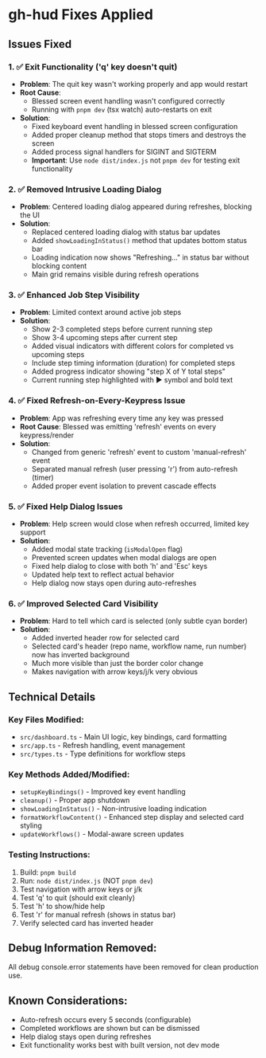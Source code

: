 # gh-hud Fixes Applied

## Issues Fixed

### 1. ✅ **Exit Functionality ('q' key doesn't quit)**
- **Problem**: The quit key wasn't working properly and app would restart
- **Root Cause**: 
  - Blessed screen event handling wasn't configured correctly
  - Running with `pnpm dev` (tsx watch) auto-restarts on exit
- **Solution**: 
  - Fixed keyboard event handling in blessed screen configuration
  - Added proper cleanup method that stops timers and destroys the screen
  - Added process signal handlers for SIGINT and SIGTERM
  - **Important**: Use `node dist/index.js` not `pnpm dev` for testing exit functionality

### 2. ✅ **Removed Intrusive Loading Dialog**
- **Problem**: Centered loading dialog appeared during refreshes, blocking the UI
- **Solution**: 
  - Replaced centered loading dialog with status bar updates
  - Added `showLoadingInStatus()` method that updates bottom status bar
  - Loading indication now shows "Refreshing..." in status bar without blocking content
  - Main grid remains visible during refresh operations

### 3. ✅ **Enhanced Job Step Visibility**
- **Problem**: Limited context around active job steps
- **Solution**: 
  - Show 2-3 completed steps before current running step
  - Show 3-4 upcoming steps after current step  
  - Added visual indicators with different colors for completed vs upcoming steps
  - Include step timing information (duration) for completed steps
  - Added progress indicator showing "step X of Y total steps"
  - Current running step highlighted with ▶ symbol and bold text

### 4. ✅ **Fixed Refresh-on-Every-Keypress Issue**
- **Problem**: App was refreshing every time any key was pressed
- **Root Cause**: Blessed was emitting 'refresh' events on every keypress/render
- **Solution**: 
  - Changed from generic 'refresh' event to custom 'manual-refresh' event
  - Separated manual refresh (user pressing 'r') from auto-refresh (timer)
  - Added proper event isolation to prevent cascade effects

### 5. ✅ **Fixed Help Dialog Issues**
- **Problem**: Help screen would close when refresh occurred, limited key support
- **Solution**: 
  - Added modal state tracking (`isModalOpen` flag)
  - Prevented screen updates when modal dialogs are open
  - Fixed help dialog to close with both 'h' and 'Esc' keys
  - Updated help text to reflect actual behavior
  - Help dialog now stays open during auto-refreshes

### 6. ✅ **Improved Selected Card Visibility**
- **Problem**: Hard to tell which card is selected (only subtle cyan border)
- **Solution**: 
  - Added inverted header row for selected card
  - Selected card's header (repo name, workflow name, run number) now has inverted background
  - Much more visible than just the border color change
  - Makes navigation with arrow keys/j/k very obvious

## Technical Details

### Key Files Modified:
- `src/dashboard.ts` - Main UI logic, key bindings, card formatting
- `src/app.ts` - Refresh handling, event management
- `src/types.ts` - Type definitions for workflow steps

### Key Methods Added/Modified:
- `setupKeyBindings()` - Improved key event handling
- `cleanup()` - Proper app shutdown
- `showLoadingInStatus()` - Non-intrusive loading indication  
- `formatWorkflowContent()` - Enhanced step display and selected card styling
- `updateWorkflows()` - Modal-aware screen updates

### Testing Instructions:
1. Build: `pnpm build`
2. Run: `node dist/index.js` (NOT `pnpm dev`)
3. Test navigation with arrow keys or j/k
4. Test 'q' to quit (should exit cleanly)
5. Test 'h' to show/hide help 
6. Test 'r' for manual refresh (shows in status bar)
7. Verify selected card has inverted header

## Debug Information Removed:
All debug console.error statements have been removed for clean production use.

## Known Considerations:
- Auto-refresh occurs every 5 seconds (configurable)
- Completed workflows are shown but can be dismissed
- Help dialog stays open during refreshes
- Exit functionality works best with built version, not dev mode
